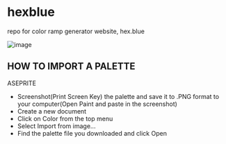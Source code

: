 # hexblue
repo for color ramp generator website, hex.blue

![image](https://user-images.githubusercontent.com/11654917/235321515-9bc9f1ef-e96a-4e3d-8ed0-36443c237e86.png)


HOW TO IMPORT A PALETTE
----
ASEPRITE

- Screenshot(Print Screen Key) the palette and save it to .PNG format to your computer(Open Paint and paste in the screenshot)
- Create a new document
- Click on Color from the top menu
- Select Import from image...
- Find the palette file you downloaded and click Open
